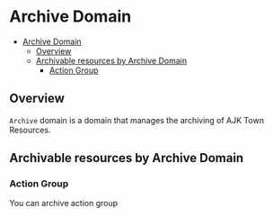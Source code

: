 # Archive Domain

<!-- TOC -->

- [Archive Domain](#archive-domain)
  - [Overview](#overview)
  - [Archivable resources by Archive Domain](#archivable-resources-by-archive-domain)
    - [Action Group](#action-group)

<!-- /TOC -->


## Overview

`Archive` domain is a domain that manages the archiving of AJK Town Resources.

## Archivable resources by Archive Domain

### Action Group
You can archive action group